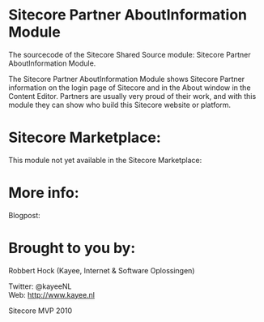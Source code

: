 Sitecore Partner AboutInformation Module
==================================

The sourcecode of the Sitecore Shared Source module: Sitecore Partner AboutInformation Module. 

The Sitecore Partner AboutInformation Module shows Sitecore Partner information on the login page of Sitecore and in the About window in the Content Editor. 
Partners are usually very proud of their work, and with this module they can show who build this Sitecore website or platform.

Sitecore Marketplace:
==================================

This module not yet available in the Sitecore Marketplace:


More info:
==================================

Blogpost: 


Brought to you by:
==================================

Robbert Hock (Kayee, Internet & Software Oplossingen)

Twitter: @kayeeNL   
Web: http://www.kayee.nl

Sitecore MVP 2010
